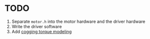 # TODO
1. Separate `motor.h` into the motor hardware and the driver hardware
2. Write the driver software
3. Add [cogging torque modeling](https://www.researchgate.net/profile/M_Doss/publication/279461658_Modeling_and_Simulation_of_BLDC_motor_for_minimizing_the_cogging_torque_harmonics_and_torque_ripples/links/56c456df08aeeeffa9e5a953/Modeling-and-Simulation-of-BLDC-motor-for-minimizing-the-cogging-torque-harmonics-and-torque-ripples.pdf)
